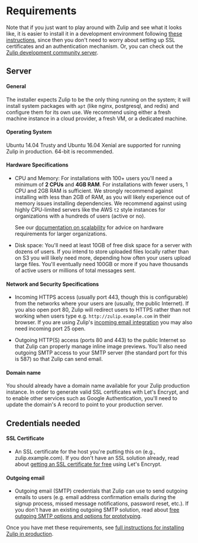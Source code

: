 # Requirements

Note that if you just want to play around with Zulip and see what it
looks like, it is easier to install it in a development environment
following
[these instructions](readme-symlink.html#installing-the-zulip-development-environment),
since then you don't need to worry about setting up SSL certificates
and an authentication mechanism.  Or, you can check out the
[Zulip development community server](chat-zulip-org.html).

## Server

#### General

The installer expects Zulip to be the only thing running on the
system; it will install system packages with `apt` (like nginx,
postgresql, and redis) and configure them for its own use.  We
recommend using either a fresh machine instance in a cloud provider,
a fresh VM, or a dedicated machine.

#### Operating System

Ubuntu 14.04 Trusty and Ubuntu 16.04 Xenial are supported for running
Zulip in production. 64-bit is recommended.

#### Hardware Specifications

* CPU and Memory: For installations with 100+ users you'll need a
  minimum of **2 CPUs** and **4GB RAM**. For installations with fewer
  users, 1 CPU and 2GB RAM is sufficient. We strongly recommend against
  installing with less than 2GB of RAM, as you will likely experience
  out of memory issues installing dependencies.  We recommend against
  using highly CPU-limited servers like the AWS `t2` style instances
  for organizations with a hundreds of users (active or no).

  See our
  [documentation on scalability](prod-maintain-secure-upgrade.html#scalability)
  for advice on hardware requirements for larger organizations.

* Disk space: You'll need at least 10GB of free disk space for a
  server with dozens of users. If you intend to store uploaded files
  locally rather than on S3 you will likely need more, depending how
  often your users upload large files.  You'll eventually need 100GB
  or more if you have thousands of active users or millions of total
  messages sent.

#### Network and Security Specifications

* Incoming HTTPS access (usually port 443, though this is
  configurable) from the networks where your users are (usually, the
  public Internet).  If you also open port 80, Zulip will redirect
  users to HTTPS rather than not working when users type
  e.g. `http://zulip.example.com` in their browser.  If you are using
  Zulip's [incoming email integration][email-mirror-code] you may also
  need incoming port 25 open.

[email-mirror-code]: https://github.com/zulip/zulip/blob/master/zerver/management/commands/email_mirror.py

* Outgoing HTTP(S) access (ports 80 and 443) to the public Internet so
  that Zulip can properly manage inline image previews.  You'll also
  need outgoing SMTP access to your SMTP server (the standard port for
  this is 587) so that Zulip can send email.

#### Domain name

You should already have a domain name available for your Zulip
production instance. In order to generate valid SSL certificates with Let's
Encrypt, and to enable other services such as Google Authentication, you'll
need to update the domain's A record to point to your production server.

## Credentials needed

#### SSL Certificate

* An SSL certificate for the host you're putting this on (e.g.,
  zulip.example.com).  If you don't have an SSL solution already, read
  about [getting an SSL certificate for free](ssl-certificates.html) using
  Let's Encrypt.

#### Outgoing email

* Outgoing email (SMTP) credentials that Zulip can use to send
  outgoing emails to users (e.g. email address confirmation emails
  during the signup process, missed message notifications, password
  reset, etc.).  If you don't have an existing outgoing SMTP solution,
  read about
  [free outgoing SMTP options and options for prototyping](prod-email.html#free-outgoing-smtp).

Once you have met these requirements, see [full instructions for installing
Zulip in production](prod-install.html).
